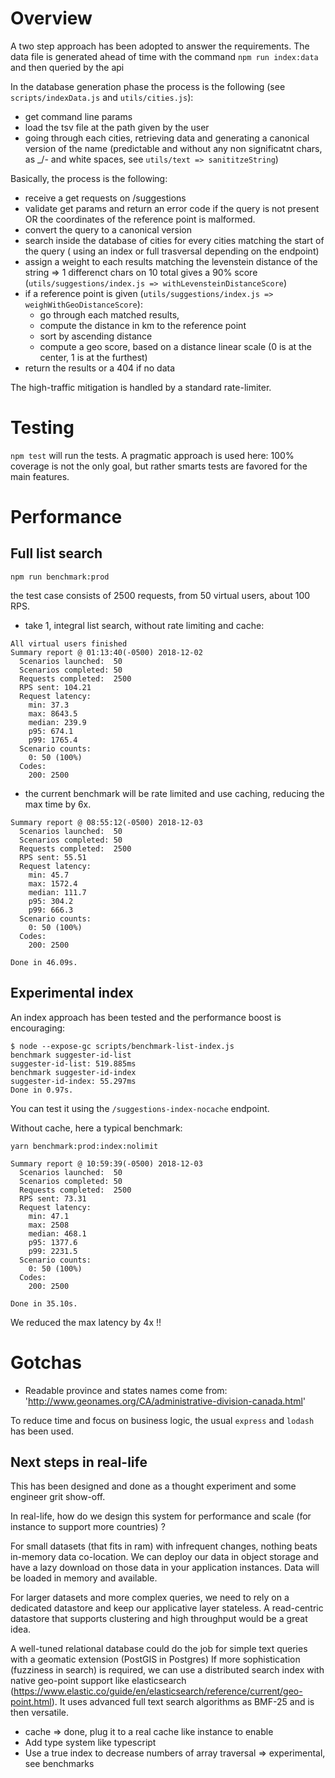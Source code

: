 # Overview

A two step approach has been adopted to answer the requirements. The data file is generated ahead of time with the command `npm run index:data` and then queried by the api

In the database generation phase the process is the following (see `scripts/indexData.js` and `utils/cities.js`):

- get command line params
- load the tsv file at the path given by the user
- going through each cities, retrieving data and generating a canonical version of the name (predictable and without any non significatnt chars, as \_/- and white spaces, see `utils/text => sanititzeString`)

Basically, the process is the following:

- receive a get requests on /suggestions
- validate get params and return an error code if the query is not present OR the coordinates of the reference point is malformed.
- convert the query to a canonical version
- search inside the database of cities for every cities matching the start of the query ( using an index or full trasversal depending on the endpoint)
- assign a weight to each results matching the levenstein distance of the string => 1 differenct chars on 10 total gives a 90% score (`utils/suggestions/index.js => withLevensteinDistanceScore`)
- if a reference point is given (`utils/suggestions/index.js => weighWithGeoDistanceScore`):
  - go through each matched results,
  - compute the distance in km to the reference point
  - sort by ascending distance
  - compute a geo score, based on a distance linear scale (0 is at the center, 1 is at the furthest)
- return the results or a 404 if no data

The high-traffic mitigation is handled by a standard rate-limiter.

# Testing

`npm test` will run the tests. A pragmatic approach is used here: 100% coverage is not the only goal, but rather smarts tests are favored for the main features.

# Performance

## Full list search

`npm run benchmark:prod`

the test case consists of 2500 requests, from 50 virtual users, about 100 RPS.

- take 1, integral list search, without rate limiting and cache:

```
All virtual users finished
Summary report @ 01:13:40(-0500) 2018-12-02
  Scenarios launched:  50
  Scenarios completed: 50
  Requests completed:  2500
  RPS sent: 104.21
  Request latency:
    min: 37.3
    max: 8643.5
    median: 239.9
    p95: 674.1
    p99: 1765.4
  Scenario counts:
    0: 50 (100%)
  Codes:
    200: 2500
```

- the current benchmark will be rate limited and use caching, reducing the max time by 6x.

```
Summary report @ 08:55:12(-0500) 2018-12-03
  Scenarios launched:  50
  Scenarios completed: 50
  Requests completed:  2500
  RPS sent: 55.51
  Request latency:
    min: 45.7
    max: 1572.4
    median: 111.7
    p95: 304.2
    p99: 666.3
  Scenario counts:
    0: 50 (100%)
  Codes:
    200: 2500

Done in 46.09s.

```

## Experimental index

An index approach has been tested and the performance boost is encouraging:

```
$ node --expose-gc scripts/benchmark-list-index.js
benchmark suggester-id-list
suggester-id-list: 519.885ms
benchmark suggester-id-index
suggester-id-index: 55.297ms
Done in 0.97s.
```

You can test it using the `/suggestions-index-nocache` endpoint.

Without cache, here a typical benchmark:

```
yarn benchmark:prod:index:nolimit

Summary report @ 10:59:39(-0500) 2018-12-03
  Scenarios launched:  50
  Scenarios completed: 50
  Requests completed:  2500
  RPS sent: 73.31
  Request latency:
    min: 47.1
    max: 2508
    median: 468.1
    p95: 1377.6
    p99: 2231.5
  Scenario counts:
    0: 50 (100%)
  Codes:
    200: 2500

Done in 35.10s.

```

We reduced the max latency by 4x !!

# Gotchas

- Readable province and states names come from: 'http://www.geonames.org/CA/administrative-division-canada.html'

To reduce time and focus on business logic, the usual `express` and `lodash` has been used.

## Next steps in real-life

This has been designed and done as a thought experiment and some engineer grit show-off.

In real-life, how do we design this system for performance and scale (for instance to support more countries) ?

For small datasets (that fits in ram) with infrequent changes, nothing beats in-memory data co-location. We can deploy our data in object storage and have a lazy download on those data in your application instances. Data will be loaded in memory and available.

For larger datasets and more complex queries, we need to rely on a dedicated datastore and keep our applicative layer stateless.
A read-centric datastore that supports clustering and high throughput would be a great idea.

A well-tuned relational database could do the job for simple text queries with a geomatic extension (PostGIS in Postgres)
If more sophistication (fuzziness in search) is required, we can use a distributed search index with native geo-point support like elasticsearch (https://www.elastic.co/guide/en/elasticsearch/reference/current/geo-point.html). It uses advanced full text search algorithms as BMF-25 and is then versatile.

- cache => done, plug it to a real cache like instance to enable
- Add type system like typescript
- Use a true index to decrease numbers of array traversal => experimental, see benchmarks
